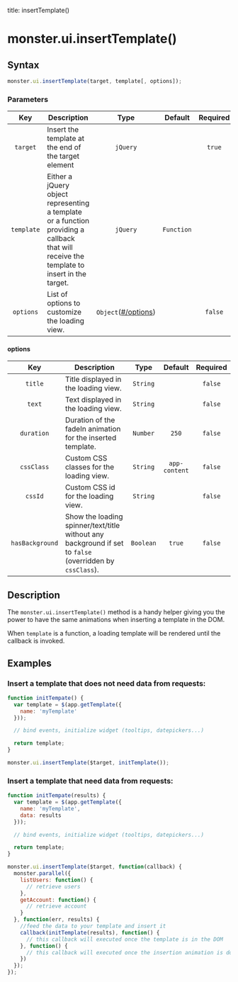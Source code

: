 title: insertTemplate()

# monster.ui.insertTemplate()

## Syntax
```javascript
monster.ui.insertTemplate(target, template[, options]);
```

### Parameters
Key | Description | Type | Default | Required
:-: | --- | :-: | :-: | :-:
`target` | Insert the template at the end of the target element | `jQuery` | | `true`
`template` | Either a jQuery object representing a template or a function providing a callback that will receive the template to insert in the target. | `jQuery`|`Function` | | `true`
`options` | List of options to customize the loading view. | `Object`([#/options](#options)) | | `false`

#### options
Key | Description | Type | Default | Required
:-: | --- | :-: | :-: | :-:
`title` | Title displayed in the loading view. | `String` | | `false`
`text` | Text displayed in the loading view. | `String` | | `false`
`duration` | Duration of the fadeIn animation for the inserted template. | `Number` | `250` | `false`
`cssClass` | Custom CSS classes for the loading view. | `String` | `app-content` | `false`
`cssId` | Custom CSS id for the loading view. | `String` | | `false`
`hasBackground` | Show the loading spinner/text/title without any background if set to `false` (overridden by `cssClass`). | `Boolean` | `true` | `false`

## Description

The `monster.ui.insertTemplate()` method is a handy helper giving you the power to have the same animations when inserting a template in the DOM.

When `template` is a function, a loading template will be rendered until the callback is invoked.

## Examples
### Insert a template that does not need data from requests:
```javascript
function initTempate() {
  var template = $(app.getTemplate({
    name: 'myTemplate'
  }));

  // bind events, initialize widget (tooltips, datepickers...)

  return template;
}

monster.ui.insertTemplate($target, initTemplate());
```
### Insert a template that need data from requests:
```javascript
function initTempate(results) {
  var template = $(app.getTemplate({
    name: 'myTemplate',
    data: results
  }));

  // bind events, initialize widget (tooltips, datepickers...)

  return template;
}

monster.ui.insertTemplate($target, function(callback) {
  monster.parallel({
    listUsers: function() {
      // retrieve users
    },
    getAccount: function() {
      // retrieve account
    }
  }, function(err, results) {
    //feed the data to your template and insert it
    callback(initTemplate(results), function() {
      // this callback will executed once the template is in the DOM
    }, function() {
      // this callback will executed once the insertion animation is done
    })
  });
});
```
